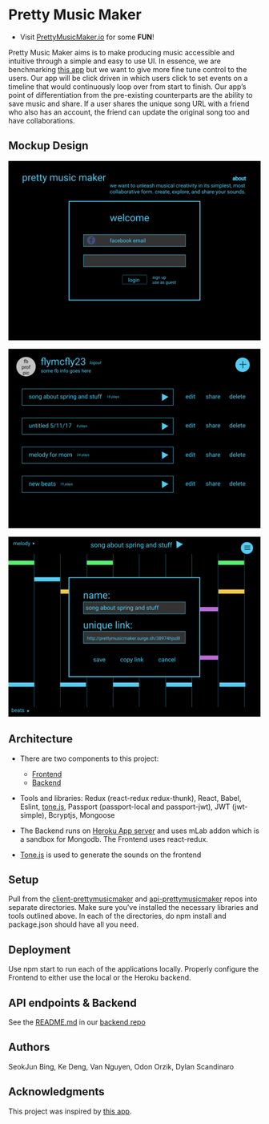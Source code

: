 # Pretty Music Maker
* Visit [PrettyMusicMaker.io](http://PrettyMusicMaker.io) for some <b>FUN</b>!

Pretty Music Maker aims is to make producing music accessible and intuitive through a simple and easy to use UI. In essence, we are benchmarking [this app](https://musiclab.chromeexperiments.com/Melody-Maker) but we want to give more fine tune control to the users. Our app will be click driven in which users click to set events on a timeline that would continuously loop over from start to finish. Our app’s point of differentiation from the pre-existing counterparts are the ability to save music and share. If a user shares the unique song URL with a friend who also has an account, the friend can update the original song too and have collaborations.

## Mockup Design
![](./images/welcome%20page.png)

![](./images/user%20profile.png)

![](./images/editor.png)

## Architecture

* There are two components to this project:
  * [Frontend](https://github.com/dartmouth-cs52-17S/project-client-prettymusicmaker)
  * [Backend](https://github.com/dartmouth-cs52-17S/project-api-prettymusicmaker)

* Tools and libraries: Redux (react-redux redux-thunk), React, Babel, Eslint, [tone.js](https://github.com/Tonejs/Tone.js/), Passport (passport-local and passport-jwt), JWT (jwt-simple), Bcryptjs, Mongoose

* The Backend runs on [Heroku App server](https://prettymusicmaker.herokuapp.com) and uses mLab addon which is a sandbox for Mongodb. The Frontend uses react-redux.

* [Tone.js](https://tonejs.github.io/) is used to generate the sounds on the frontend

## Setup

Pull from the [client-prettymusicmaker](https://github.com/dartmouth-cs52-17S/project-client-prettymusicmaker) and [api-prettymusicmaker](https://github.com/dartmouth-cs52-17S/project-api-prettymusicmaker) repos into separate directories. Make sure you've installed the necessary libraries and tools outlined above. In each of the directories, do npm install and package.json should have all you need.


## Deployment

Use npm start to run each of the applications locally. Properly configure the Frontend to either use the local or the Heroku backend.


## API endpoints & Backend

See the [README.md](https://github.com/dartmouth-cs52-17S/project-api-prettymusicmaker/blob/master/README.md) in our [backend repo](https://github.com/dartmouth-cs52-17S/project-api-prettymusicmaker)


## Authors

SeokJun Bing,
Ke Deng,
Van Nguyen,
Odon Orzik,
Dylan Scandinaro

## Acknowledgments
This project was inspired by [this app](https://musiclab.chromeexperiments.com/Melody-Maker).
